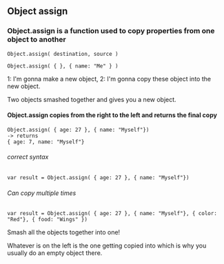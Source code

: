 ## Object assign

### Object.assign is a function used to copy properties from one object to another

`Object.assign( destination, source )`

`Object.assign( { }, { name: "Me" } )`

1: I'm gonna make a new object, 2: I'm gonna copy these object into the new object. 

Two objects smashed together and gives you a new object. 

#### Object.assign copies from the right to the left and returns the final copy

```
Object.assign( { age: 27 }, { name: "Myself"}) 
-> returns 
{ age: 7, name: "Myself"}
```

###### correct syntax
```
var result = Object.assign( { age: 27 }, { name: "Myself"}) 
```

###### Can copy multiple times 
```
var result = Object.assign( { age: 27 }, { name: "Myself"}, { color: "Red"}, { food: "Wings" }) 
```

Smash all the objects together into one!

Whatever is on the left is the one getting copied into which is why you usually do an empty object there. 